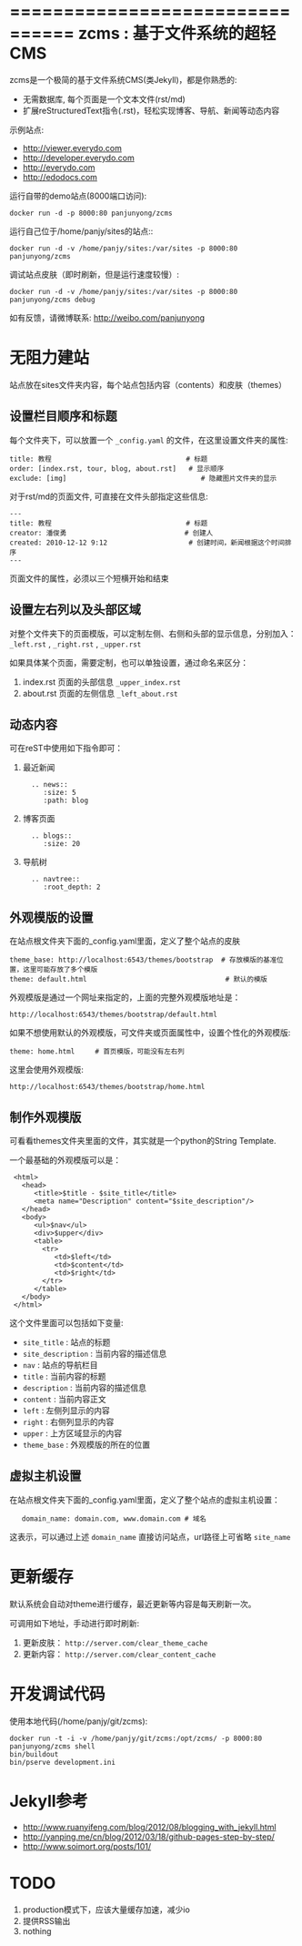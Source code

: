 ================================
zcms : 基于文件系统的超轻CMS
================================
zcms是一个极简的基于文件系统CMS(类Jekyll)，都是你熟悉的:

- 无需数据库, 每个页面是一个文本文件(rst/md)
- 扩展reStructuredText指令(.rst)，轻松实现博客、导航、新闻等动态内容

示例站点:

- http://viewer.everydo.com
- http://developer.everydo.com
- http://everydo.com
- http://edodocs.com

运行自带的demo站点(8000端口访问):

    docker run -d -p 8000:80 panjunyong/zcms

运行自己位于/home/panjy/sites的站点::

    docker run -d -v /home/panjy/sites:/var/sites -p 8000:80 panjunyong/zcms

调试站点皮肤（即时刷新，但是运行速度较慢）:

    docker run -d -v /home/panjy/sites:/var/sites -p 8000:80 panjunyong/zcms debug

如有反馈，请微博联系: http://weibo.com/panjunyong

无阻力建站
============================
站点放在sites文件夹内容，每个站点包括内容（contents）和皮肤（themes）

设置栏目顺序和标题
-----------------------
每个文件夹下，可以放置一个 `_config.yaml` 的文件，在这里设置文件夹的属性:

    title: 教程                                 # 标题
    order: [index.rst, tour, blog, about.rst]   # 显示顺序
    exclude: [img]                                 # 隐藏图片文件夹的显示


对于rst/md的页面文件, 可直接在文件头部指定这些信息:

    ---
    title: 教程                                 # 标题
    creator: 潘俊勇                             # 创建人
    created: 2010-12-12 9:12                    # 创建时间，新闻根据这个时间排序
    ---

页面文件的属性，必须以三个短横开始和结束

设置左右列以及头部区域
--------------------------
对整个文件夹下的页面模版，可以定制左侧、右侧和头部的显示信息，分别加入： `_left.rst` , `_right.rst` , `_upper.rst` 

如果具体某个页面，需要定制，也可以单独设置，通过命名来区分：

1. index.rst 页面的头部信息 `_upper_index.rst`
2. about.rst 页面的左侧信息 `_left_about.rst`

动态内容
-------------
可在reST中使用如下指令即可：

1. 最近新闻

         .. news::
            :size: 5
            :path: blog

2. 博客页面

         .. blogs::
            :size: 20

3. 导航树

         .. navtree::
            :root_depth: 2

外观模版的设置
---------------------
在站点根文件夹下面的_config.yaml里面，定义了整个站点的皮肤

    theme_base: http://localhost:6543/themes/bootstrap  # 存放模版的基准位置，这里可能存放了多个模版
    theme: default.html                                  # 默认的模版

外观模版是通过一个网址来指定的，上面的完整外观模版地址是：

    http://localhost:6543/themes/bootstrap/default.html

如果不想使用默认的外观模版，可文件夹或页面属性中，设置个性化的外观模版:

    theme: home.html     # 首页模版，可能没有左右列

这里会使用外观模版:

    http://localhost:6543/themes/bootstrap/home.html

制作外观模版
-----------------
可看看themes文件夹里面的文件，其实就是一个python的String Template.

一个最基础的外观模版可以是：


     <html>
       <head>
          <title>$title - $site_title</title>
          <meta name="Description" content="$site_description"/>
       </head>
       <body>
          <ul>$nav</ul>
          <div>$upper</div>
          <table>
            <tr>
               <td>$left</td>
               <td>$content</td>
               <td>$right</td>
            </tr>
          </table>
       </body>
     </html>

这个文件里面可以包括如下变量:

- `site_title` : 站点的标题
- `site_description` : 当前内容的描述信息
- `nav` : 站点的导航栏目
- `title` : 当前内容的标题
- `description` : 当前内容的描述信息
- `content` : 当前内容正文
- `left` : 左侧列显示的内容
- `right` : 右侧列显示的内容
- `upper` : 上方区域显示的内容
- `theme_base` : 外观模版的所在的位置

虚拟主机设置
-----------------
在站点根文件夹下面的_config.yaml里面，定义了整个站点的虚拟主机设置：

       domain_name: domain.com, www.domain.com # 域名

这表示，可以通过上述 `domain_name` 直接访问站点，url路径上可省略 `site_name`

更新缓存
===================
默认系统会自动对theme进行缓存，最近更新等内容是每天刷新一次。

可调用如下地址，手动进行即时刷新:

1. 更新皮肤： `http://server.com/clear_theme_cache`
2. 更新内容： `http://server.com/clear_content_cache`

开发调试代码
===================
使用本地代码(/home/panjy/git/zcms):

    docker run -t -i -v /home/panjy/git/zcms:/opt/zcms/ -p 8000:80 panjunyong/zcms shell
    bin/buildout
    bin/pserve development.ini

Jekyll参考
===================

- http://www.ruanyifeng.com/blog/2012/08/blogging_with_jekyll.html
- http://yanping.me/cn/blog/2012/03/18/github-pages-step-by-step/
- http://www.soimort.org/posts/101/

TODO
================
1. production模式下，应该大量缓存加速，减少io
2. 提供RSS输出
3. nothing
